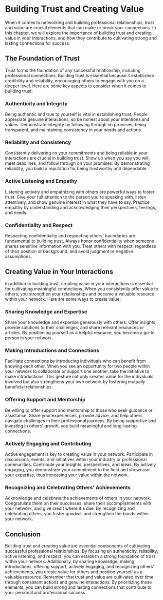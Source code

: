 # Building Trust and Creating Value

When it comes to networking and building professional relationships, trust and value are crucial elements that can make or break your connections. In this chapter, we will explore the importance of building trust and creating value in your interactions, and how they contribute to cultivating strong and lasting connections for success.

## The Foundation of Trust

Trust forms the foundation of any successful relationship, including professional connections. Building trust is essential because it establishes credibility and reliability, encouraging others to engage with you on a deeper level. Here are some key aspects to consider when it comes to building trust:

### Authenticity and Integrity

Being authentic and true to yourself is vital in establishing trust. People appreciate genuine interactions, so be honest about your intentions and values. Demonstrate integrity by following through on promises, being transparent, and maintaining consistency in your words and actions.

### Reliability and Consistency

Consistently delivering on your commitments and being reliable in your interactions are crucial in building trust. Show up when you say you will, meet deadlines, and follow through on your promises. By demonstrating reliability, you build a reputation for being trustworthy and dependable.

### Active Listening and Empathy

Listening actively and empathizing with others are powerful ways to foster trust. Give your full attention to the person you're speaking with, listen attentively, and show genuine interest in what they have to say. Practice empathy by understanding and acknowledging their perspectives, feelings, and needs.

### Confidentiality and Respect

Respecting confidentiality and respecting others' boundaries are fundamental to building trust. Always honor confidentiality when someone shares sensitive information with you. Treat others with respect, regardless of their position or background, and avoid judgment or negative assumptions.

## Creating Value in Your Interactions

In addition to building trust, creating value in your interactions is essential for cultivating meaningful connections. When you consistently offer value to others, you strengthen your relationships and become a valuable resource within your network. Here are some ways to create value:

### Sharing Knowledge and Expertise

Share your knowledge and expertise generously with others. Offer insights, provide solutions to their challenges, and share relevant resources or articles. By positioning yourself as a helpful resource, you become a go-to person in your network.

### Making Introductions and Connections

Facilitate connections by introducing individuals who can benefit from knowing each other. When you see an opportunity for two people within your network to collaborate or support one another, take the initiative to make introductions. This gesture not only creates value for the individuals involved but also strengthens your own network by fostering mutually beneficial relationships.

### Offering Support and Mentorship

Be willing to offer support and mentorship to those who seek guidance or assistance. Share your experiences, provide advice, and help others navigate challenges in their professional journeys. By being supportive and investing in others' growth, you build meaningful and long-lasting connections.

### Actively Engaging and Contributing

Active engagement is key to creating value in your network. Participate in discussions, events, and initiatives within your industry or professional communities. Contribute your insights, perspectives, and ideas. By actively engaging, you demonstrate your commitment to the field and showcase your expertise, thus increasing your value within the network.

### Recognizing and Celebrating Others' Achievements

Acknowledge and celebrate the achievements of others in your network. Congratulate them on their successes, share their accomplishments with your network, and give credit where it's due. By recognizing and celebrating others, you foster goodwill and strengthen the bonds within your network.

## Conclusion

Building trust and creating value are essential components of cultivating successful professional relationships. By focusing on authenticity, reliability, active listening, and respect, you can establish a strong foundation of trust within your network. Additionally, by sharing knowledge, making introductions, offering support, actively engaging, and recognizing others' achievements, you create value for others and position yourself as a valuable resource. Remember that trust and value are cultivated over time through consistent actions and genuine interactions. By prioritizing these elements, you can build strong and lasting connections that contribute to your personal and professional success.
